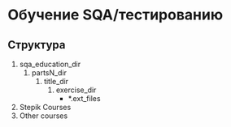 # Обучение SQA/тестированию

## Структура

1. sqa_education_dir
     1. partsN_dir
         1. title_dir
             1. exercise_dir
                 - *.ext_files
2. Stepik Courses
3. Other courses


